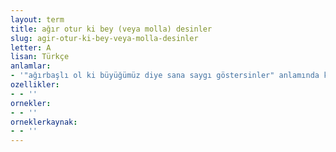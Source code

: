 ```yaml
---
layout: term
title: ağır otur ki bey (veya molla) desinler
slug: agir-otur-ki-bey-veya-molla-desinler
letter: A
lisan: Türkçe
anlamlar:
- '"ağırbaşlı ol ki büyüğümüz diye sana saygı göstersinler" anlamında kullanılan bir söz'
ozellikler:
- - ''
ornekler:
- - ''
orneklerkaynak:
- - ''
---
```

